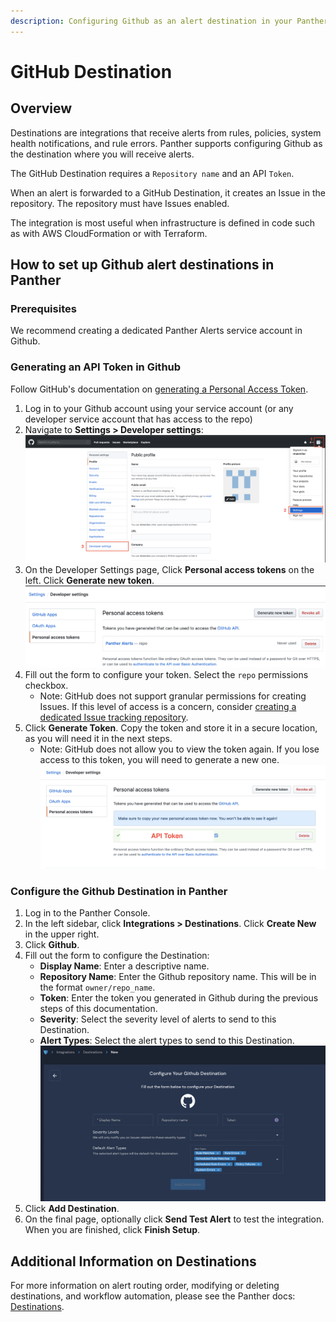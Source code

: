 ```yaml
---
description: Configuring Github as an alert destination in your Panther Console
---
```


# GitHub Destination

## Overview

Destinations are integrations that receive alerts from rules, policies, system health notifications, and rule errors. Panther supports configuring Github as the destination where you will receive alerts.

The GitHub Destination requires a `Repository name` and an API `Token`.

When an alert is forwarded to a GitHub Destination, it creates an Issue in the repository. The repository must have Issues enabled.

The integration is most useful when infrastructure is defined in code such as with AWS CloudFormation or with Terraform.

## How to set up Github alert destinations in Panther

### Prerequisites

We recommend creating a dedicated Panther Alerts service account in Github.

### Generating an API Token in Github

Follow GitHub's documentation on [generating a Personal Access Token](https://docs.github.com/en/authentication/keeping-your-account-and-data-secure/creating-a-personal-access-token).&#x20;

1. Log in to your Github account using your service account (or any developer service account that has access to the repo)
2. Navigate to **Settings > Developer settings**:\
   ![](<../../../.gitbook/assets/github1 (11) (1) (1) (11) (1) (1) (10) (13).png>)
3. On the Developer Settings page, Click **Personal access tokens** on the left. Click **Generate new token**.\
   ![](<../../../.gitbook/assets/github2 (10) (1) (1) (11) (1) (1) (10) (13).png>)
4. Fill out the form to configure your token. Select the `repo` permissions checkbox.&#x20;
   * Note: GitHub does not support granular permissions for creating Issues. If this level of access is a concern, consider [creating a dedicated Issue tracking repository](https://docs.github.com/en/repositories/creating-and-managing-repositories/creating-an-issues-only-repository).
5. Click **Generate Token**. Copy the token and store it in a secure location, as you will need it in the next steps.
   * Note: GitHub does not allow you to view the token again. If you lose access to this token, you will need to generate a new one.\
     ![](<../../../.gitbook/assets/github3 (9) (12) (6) (1) (1) (1) (11) (1) (1) (10) (15).png>)

### Configure the Github Destination in Panther

1. Log in to the Panther Console.
2. In the left sidebar, click **Integrations > Destinations**. Click **Create New** in the upper right.
3. Click **Github**.
4. Fill out the form to configure the Destination:
   * **Display Name**: Enter a descriptive name.
   * **Repository Name**: Enter the Github repository name. This will be in the format `owner/repo_name`.
   * **Token**: Enter the token you generated in Github during the previous steps of this documentation.
   * **Severity**: Select the severity level of alerts to send to this Destination.
   * **Alert Types**: Select the alert types to send to this Destination.\
     ![](../.gitbook/assets/github-destination.png)
5. Click **Add Destination**.
6. On the final page, optionally click **Send Test Alert** to test the integration. When you are finished, click **Finish Setup**.

## Additional Information on Destinations

For more information on alert routing order, modifying or deleting destinations, and workflow automation, please see the Panther docs: [Destinations](https://docs.panther.com/destinations).
